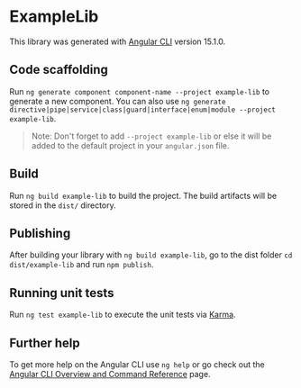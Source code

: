 # ExampleLib

This library was generated with [Angular CLI](https://github.com/angular/angular-cli) version 15.1.0.

## Code scaffolding

Run `ng generate component component-name --project example-lib` to generate a new component. You can also use `ng generate directive|pipe|service|class|guard|interface|enum|module --project example-lib`.
> Note: Don't forget to add `--project example-lib` or else it will be added to the default project in your `angular.json` file. 

## Build

Run `ng build example-lib` to build the project. The build artifacts will be stored in the `dist/` directory.

## Publishing

After building your library with `ng build example-lib`, go to the dist folder `cd dist/example-lib` and run `npm publish`.

## Running unit tests

Run `ng test example-lib` to execute the unit tests via [Karma](https://karma-runner.github.io).

## Further help

To get more help on the Angular CLI use `ng help` or go check out the [Angular CLI Overview and Command Reference](https://angular.io/cli) page.
